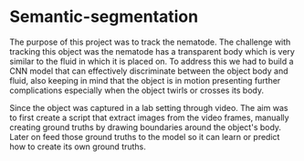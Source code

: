 # Semantic-segmentation

 The purpose of this project was to track the nematode. The challenge with tracking this object was the nematode has a transparent body which is very similar to the fluid in which it is placed on. To address this we had to build a CNN model that can effectively discriminate between the object body and fluid, also keeping in mind that the object is in motion presenting further complications especially when the object twirls or crosses its body. 

Since the object was captured in a lab setting through video. The aim was to first create a script that extract images from the video frames, manually creating ground truths by drawing boundaries around the object's body. Later on feed those ground truths to the model so it can learn or predict how to create its own ground truths.

